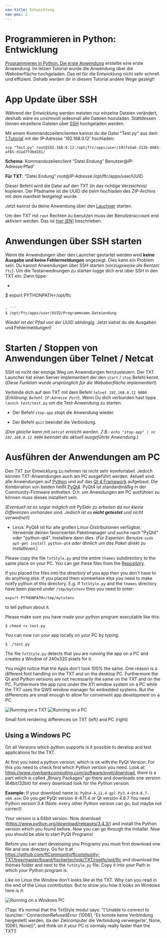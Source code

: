 ---nav-title: Entwicklungnav-pos: 2---# Programmieren in Python: Entwicklung[Programmieren in Python: Die erste Anwendung](tutorial-1.md) erstellte eine erste Anwendung. Im letzen Tutorial wurde die Anwendung über die Weboberfläche hochgeladen. Das ist für die Entwicklung nicht sehr schnell und effizient. Dehalb werden dir in diesem Tutorial andere Wege gezeigt!# App Update über SSHWährend der Entwicklung werden meisten nur einzelne Dateien verändert, deshalb wäre es unsinnvoll jedesmall alle Dateien hozuladen. Stattdessen lönnen einzellene Dateien über [SSH](https://de.wikipedia.org/wiki/Secure_Shell) hochgeladen werden.Mit einem Kommandozeilenclienten kannst du die Datei "Test.py" aus dem [1.Tutorial](tutorial-1.md) mit der IP-Adresse '192.168.0.12' hochladen:```scp "Test.py" root@192.168.0.12:/opt/ftc/apps/user/191fe5a6-313b-4083-af65-d1ad7fd6d281/```**Schema**:Kommandozeilenclient "Datei.Endung" Benutzer@IP-Adresse:Pfad"**Für TXT**: "Datei.Endung" root@IP-Adresse:/opt/ftc/apps/user/UUIDDieser Befehl wird die Datei auf den TXT (in das richtige Verzeichnis) kopieren. Der Pfadname ist die UUID die beim hochladen des ZIP-Archivs mit dem manifest festgelegt wurde.Jetzt kannst du deine Anwendung über den [Lauchner](http://cfw.ftcommunity.de/ftcommunity-TXT/de/getting-started/usage.html) starten.Um den TXT mit `root` Rechten zu benutzen muss der Benutzeraccount erst aktiviert werden. Das ist [hier [EN]](https://github.com/ftCommunity/ftcommunity-TXT/wiki/%5BEN%5D-TXT-users-and-password-policy) beschrieben.# Anwendungen über SSH startenWenn die Anwendungen über den Launcher gestartet werden wird **keine Ausgabe und keine Fehlermeldungen** angezeigt. Dies kann ein Problem sein. Du kannst Anwendungen über SSH starten (_vorzugsweise als Bentzer `ftc`_). Um die Testanwednungen zu starten logge dich erst über SSH in den TXT ein. Dann tippe:

- ```$ export PYTHONPATH=/opt/ftc```- ```$ /opt/ftc/apps/user/UUID/Programmname.Dateiendung```*Wieder ist der Pfad von der UUID abhängig.* Jetzt siehst du die Ausgaben und Fehlermeldungen!# Starten / Stoppen von Anwendungen über Telnet / NetcatSSH ist nicht der einzige Weg um Anwendungen fernzusteuern. Der TXT Launcher hat einen Server implementiert der den `start` / `stop` Befehl kennt. (*Diese Funktion wurde ursprünglich für die Weboberfläche implementiert*)Verbinde dich auf den TXT mit dem Befehl `telnet 192.168.0.12 9000` (*Erklärung: `Befehl IP-Adresse Port`*). Wenn Du dich verbunden hast tippe `launch test/test.py` um die Test-Anwendung zu starten. 

- Der Befehl `stop-app` stopt die Anwendung wieder. 

- Der Befehl `quit` beendet die Verbindung.(*Das gleiche kann mit `netcat` erreicht werden. Z.B.: `echo "stop-app" | nc 192.168.0.12 9000` beendet die aktuell ausgeführte Anwendung.*)# Ausführen der Anwendungen am PCDen TXT zur Entwicklung zu nehmen ist nicht sehr komfortabel. Jedoch können TXT-Anwendungen auch am PC ausgeführt werden. Aktuell sind alle Anwendungen auf [Python](https://www.python.org/) und auf das [Qt 4 Framework](http://www.qt.io/) aufgebaut. Die Kombination von beiden heißt [PyQt4](https://riverbankcomputing.com/software/pyqt/intro). PyQt4 ist standardmäßig in der Community-Firmware enthalten. D.h. um Anwedungen am PC ausführen zu können muss dieses installiert sein.(*Eventuell ist es sogar möglich mit PySide zu arbeiten da nur kleine Differenzen vorhanden sind. Jedoch ist es **nicht getestet** und nicht verwednet!*)- Linux: PyQt4 ist für alle großen Linux-Distributionen verfügbar. Verwende deinen favorisierten Paketmanager und suche nach "PyQt4" oder "python-qt4". Installiere dann dies. (*Für Experten: Benutze `sudo apt-get install python-qt4` oder ähnlich um das Paket direkt zu installieren.*)Please copy the file `TxtStyle.py` and the entire `themes` subdirectory to the same place on your PC. You can get these files from the [Repository](https://github.com/ftCommunity/ftcommunity-TXT/tree/master/board/fischertechnik/TXT/rootfs/opt/ftc).If you placed the files into the directory of you app then you don't have to do anything else. If you placed them somewhere else you need to make notify python of this directory. E.g. if `TxtStyle.py` and the `themes` directory have been placed under `/tmp/mytxtenv` then you need to enter:```export PYTHONPATH=/tmp/mytxtenv```to tell python about it.Please make sure you have made your python program executable like this:```$ chmod +x test.py```You can now run your app locally on your PC by typing:```$ ./test.py```The file `TxtStyle.py` detects that you are running the app on a PC and creates a Window of 240x320 pixels for it.You might notice that the Apps don't look 100% the same. One reason is a different font handling on the TXT and on the desktop PC. Furthermore the Qt and Python versions are not necessarily the same on the TXT and on the PC. Furthermore the app runs under the X11 window system on a PC while the TXT uses the QWS window manager for embedded systems. But the differences are small enough to allow for convenient app development on a PC.![Running on a TXT](tut2_img1.png) ![Running on a PC](tut2_img2.png)Small font rendering differences on TXT (left) and PC (right)## Using a Windows PCOn all Versions which python supports is it possible to develop and test applications for theTXT.At first you need a python version, which is ok with the PyQt Version: For this you need to check first which Python version you need. Look at: https://www.riverbankcomputing.com/software/pyqt/download, there is a part whichis called „Binary Packages“ go there and downloads one version (64bit/32bit) for every download look for the Python version.**Example:**If your download name is: `PyQt4-4.11.4-gpl-Py3.4-Qt4.8.7-x64.exe`:Do you get PyQt version 4-4.11.4 or Qt version 4.8.7You need Python version 3.4 (Note: every other Python version can go, but maybe notcorrect)Your version is a 64bit version.Now download (https://www.python.org/download/releases/3.4.3/) and install the Pythonversion which you found before.Now you can go through the installer.Now you should be able to start PyQt Programs!Before you can start developing you Programs you must first download one file and onedirectory. Go for it at https://github.com/ftCommunity/ftcommunity-TXT/tree/master/board/fischertechnik/TXT/rootfs/opt/ftc and download the themes folder and next to the `TxtStyle.py` file. Copy it into your Path in which your Python program is.Like on Linux the Window don’t looks like at the TXT. Why can you read in the end of theLinux contribution. But to show you how it looks on Windows here is it:![Running on a Windows PC](tut2_img3.png)(Tipp: It’s normal that the TxtStyle modul says: “('Unable to connect to launcher:’ ConnectionRefusedError (10061, 'Es konnte keine Verbindung hergestellt werden, da der Zielcomputer die Verbindung verweigerte', None, 10061, None))”, and think on it your PC is normaly really faster than the TXT!)